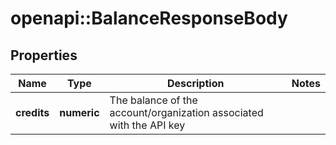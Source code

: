 # openapi::BalanceResponseBody


## Properties
Name | Type | Description | Notes
------------ | ------------- | ------------- | -------------
**credits** | **numeric** | The balance of the account/organization associated with the API key | 


